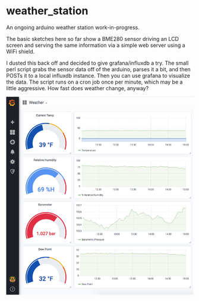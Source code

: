 # weather_station
An ongoing arduino weather station work-in-progress.

The basic sketches here so far show a BME280 sensor driving an LCD screen and serving the same information via a simple web server using a WiFi shield. 

I dusted this back off and decided to give grafana/influxdb a try. The small perl script grabs the sensor data off of the arduino, parses it a bit, and then POSTs it to a local influxdb instance. Then you can use grafana to visualize the data. The script runs on a cron job once per minute, which may be a little aggressive. How fast does weather change, anyway?


![screennshot](screenshot.png)
